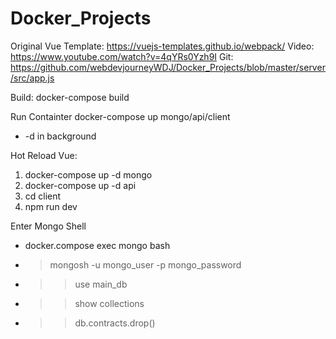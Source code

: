 # Docker_Projects

Original Vue Template:
https://vuejs-templates.github.io/webpack/
Video:
https://www.youtube.com/watch?v=4qYRs0Yzh9I
Git:
https://github.com/webdevjourneyWDJ/Docker_Projects/blob/master/server/src/app.js

Build:
docker-compose build

Run Containter
docker-compose up mongo/api/client

- -d in background

Hot Reload Vue:

1. docker-compose up -d mongo
2. docker-compose up -d api
3. cd client
4. npm run dev

Enter Mongo Shell

- docker.compose exec mongo bash
- > mongosh -u mongo_user -p mongo_password
- > > use main_db
- > > show collections
- > > db.contracts.drop()
